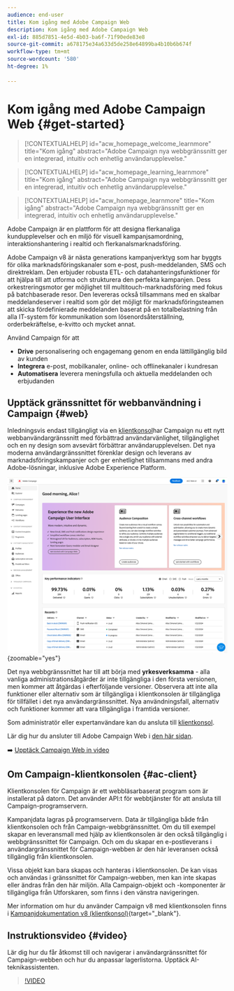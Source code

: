 ```yaml
---
audience: end-user
title: Kom igång med Adobe Campaign Web
description: Kom igång med Adobe Campaign Web
exl-id: 885d7851-4e5d-4b03-ba6f-71f90ede83e8
source-git-commit: a678175e34a633d5de258e64899ba4b10b6b674f
workflow-type: tm+mt
source-wordcount: '580'
ht-degree: 1%

---
```


# Kom igång med Adobe Campaign Web {#get-started}

>[!CONTEXTUALHELP]
>id="acw_homepage_welcome_learnmore"
>title="Kom igång"
>abstract="Adobe Campaign nya webbgränssnitt ger en integrerad, intuitiv och enhetlig användarupplevelse."

>[!CONTEXTUALHELP]
>id="acw_homepage_learning_learnmore"
>title="Kom igång"
>abstract="Adobe Campaign nya webbgränssnitt ger en integrerad, intuitiv och enhetlig användarupplevelse."

>[!CONTEXTUALHELP]
>id="acw_homepage_learnmore"
>title="Kom igång"
>abstract="Adobe Campaign nya webbgränssnitt ger en integrerad, intuitiv och enhetlig användarupplevelse."

Adobe Campaign är en plattform för att designa flerkanaliga kundupplevelser och en miljö för visuell kampanjsamordning, interaktionshantering i realtid och flerkanalsmarknadsföring.

Adobe Campaign v8 är nästa generations kampanjverktyg som har byggts för olika marknadsföringskanaler som e-post, push-meddelanden, SMS och direktreklam. Den erbjuder robusta ETL- och datahanteringsfunktioner för att hjälpa till att utforma och strukturera den perfekta kampanjen. Dess orkestreringsmotor ger möjlighet till multitouch-marknadsföring med fokus på batchbaserade resor. Den levereras också tillsammans med en skalbar meddelandeserver i realtid som gör det möjligt för marknadsföringsteamen att skicka fördefinierade meddelanden baserat på en totalbelastning från alla IT-system för kommunikation som lösenordsåterställning, orderbekräftelse, e-kvitto och mycket annat.

Använd Campaign för att

* **Drive** personalisering och engagemang genom en enda lättillgänglig bild av kunden
* **Integrera** e-post, mobilkanaler, online- och offlinekanaler i kundresan
* **Automatisera** leverera meningsfulla och aktuella meddelanden och erbjudanden

## Upptäck gränssnittet för webbanvändning i Campaign {#web}

Inledningsvis endast tillgängligt via en [klientkonsol](#ac-client)har Campaign nu ett nytt webbanvändargränssnitt med förbättrad användarvänlighet, tillgänglighet och en ny design som avsevärt förbättrar användarupplevelsen. Det nya moderna användargränssnittet förenklar design och leverans av marknadsföringskampanjer och ger enhetlighet tillsammans med andra Adobe-lösningar, inklusive Adobe Experience Platform.

![](assets/home.png){zoomable=&quot;yes&quot;}

Det nya webbgränssnittet har till att börja med **yrkesverksamma** - alla vanliga administrationsåtgärder är inte tillgängliga i den första versionen, men kommer att åtgärdas i efterföljande versioner. Observera att inte alla funktioner eller alternativ som är tillgängliga i klientkonsolen är tillgängliga för tillfället i det nya användargränssnittet. Nya användningsfall, alternativ och funktioner kommer att vara tillgängliga i framtida versioner.

Som administratör eller expertanvändare kan du ansluta till [klientkonsol](#ac-client).

Lär dig hur du ansluter till Adobe Campaign Web i [den här sidan](connect-to-campaign.md).

➡️ [Upptäck Campaign Web in video](#video)

## Om Campaign-klientkonsolen {#ac-client}

Klientkonsolen för Campaign är ett webbläsarbaserat program som är installerat på datorn. Det använder API:t för webbtjänster för att ansluta till Campaign-programservern.

Kampanjdata lagras på programservern. Data är tillgängliga både från klientkonsolen och från Campaign-webbgränssnittet. Om du till exempel skapar en leveransmall med hjälp av klientkonsolen är den också tillgänglig i webbgränssnittet för Campaign. Och om du skapar en e-postleverans i användargränssnittet för Campaign-webben är den här leveransen också tillgänglig från klientkonsolen.

Vissa objekt kan bara skapas och hanteras i klientkonsolen. De kan visas och användas i gränssnittet för Campaign-webben, men kan inte skapas eller ändras från den här miljön. Alla Campaign-objekt och -komponenter är tillgängliga från Utforskaren, som finns i den vänstra navigeringen.

Mer information om hur du använder Campaign v8 med klientkonsolen finns i [Kampanjdokumentation v8 (klientkonsol)](https://experienceleague.adobe.com/docs/campaign/campaign-v8/campaign-home.html?lang=sv){target="_blank"}.

## Instruktionsvideo {#video}

Lär dig hur du får åtkomst till och navigerar i användargränssnittet för Campaign-webben och hur du anpassar lagerlistorna. Upptäck AI-teknikassistenten.

>[!VIDEO](https://video.tv.adobe.com/v/3427278?quality=12)

